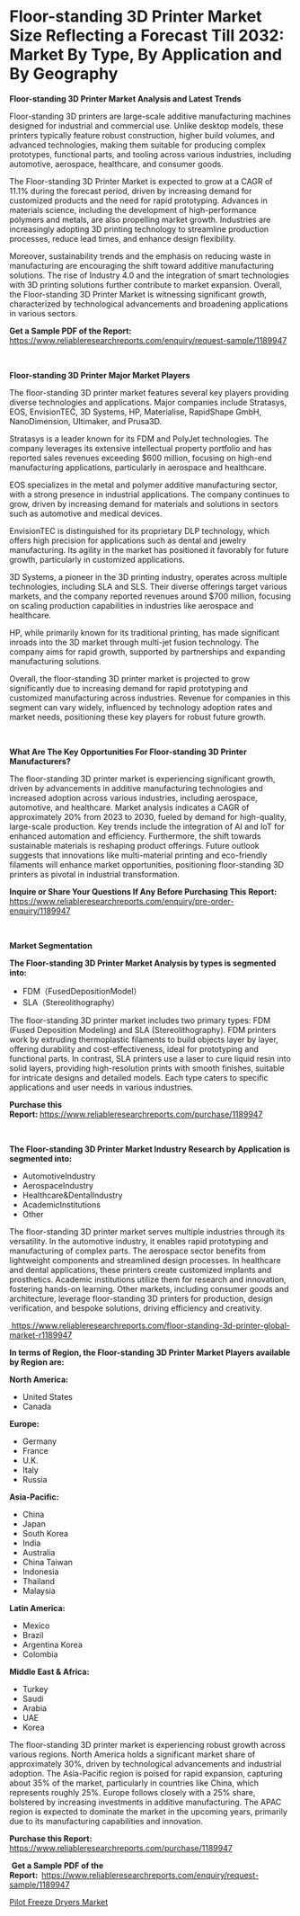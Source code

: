 <p><h1>Floor-standing 3D Printer Market Size Reflecting a Forecast Till 2032: Market By Type, By Application and By Geography</h1></p><p><strong>Floor-standing 3D Printer Market Analysis and Latest Trends</strong></p>
<p><p>Floor-standing 3D printers are large-scale additive manufacturing machines designed for industrial and commercial use. Unlike desktop models, these printers typically feature robust construction, higher build volumes, and advanced technologies, making them suitable for producing complex prototypes, functional parts, and tooling across various industries, including automotive, aerospace, healthcare, and consumer goods.</p><p>The Floor-standing 3D Printer Market is expected to grow at a CAGR of 11.1% during the forecast period, driven by increasing demand for customized products and the need for rapid prototyping. Advances in materials science, including the development of high-performance polymers and metals, are also propelling market growth. Industries are increasingly adopting 3D printing technology to streamline production processes, reduce lead times, and enhance design flexibility.</p><p>Moreover, sustainability trends and the emphasis on reducing waste in manufacturing are encouraging the shift toward additive manufacturing solutions. The rise of Industry 4.0 and the integration of smart technologies with 3D printing solutions further contribute to market expansion. Overall, the Floor-standing 3D Printer Market is witnessing significant growth, characterized by technological advancements and broadening applications in various sectors.</p></p>
<p><strong>Get a Sample PDF of the Report:&nbsp;</strong> <a href="https://www.reliableresearchreports.com/enquiry/request-sample/1189947?utm_campaign=3316&utm_medium=2&utm_source=Github&utm_content=ia&utm_term=30032025&utm_id=floor-standing-3d-printer">https://www.reliableresearchreports.com/enquiry/request-sample/1189947</a></p>
<p>&nbsp;</p>
<p><strong>Floor-standing 3D Printer Major Market Players</strong></p>
<p><p>The floor-standing 3D printer market features several key players providing diverse technologies and applications. Major companies include Stratasys, EOS, EnvisionTEC, 3D Systems, HP, Materialise, RapidShape GmbH, NanoDimension, Ultimaker, and Prusa3D.</p><p>Stratasys is a leader known for its FDM and PolyJet technologies. The company leverages its extensive intellectual property portfolio and has reported sales revenues exceeding $600 million, focusing on high-end manufacturing applications, particularly in aerospace and healthcare. </p><p>EOS specializes in the metal and polymer additive manufacturing sector, with a strong presence in industrial applications. The company continues to grow, driven by increasing demand for materials and solutions in sectors such as automotive and medical devices.</p><p>EnvisionTEC is distinguished for its proprietary DLP technology, which offers high precision for applications such as dental and jewelry manufacturing. Its agility in the market has positioned it favorably for future growth, particularly in customized applications.</p><p>3D Systems, a pioneer in the 3D printing industry, operates across multiple technologies, including SLA and SLS. Their diverse offerings target various markets, and the company reported revenues around $700 million, focusing on scaling production capabilities in industries like aerospace and healthcare.</p><p>HP, while primarily known for its traditional printing, has made significant inroads into the 3D market through multi-jet fusion technology. The company aims for rapid growth, supported by partnerships and expanding manufacturing solutions.</p><p>Overall, the floor-standing 3D printer market is projected to grow significantly due to increasing demand for rapid prototyping and customized manufacturing across industries. Revenue for companies in this segment can vary widely, influenced by technology adoption rates and market needs, positioning these key players for robust future growth.</p></p>
<p>&nbsp;</p>
<p><strong>What Are The Key Opportunities For Floor-standing 3D Printer Manufacturers?</strong></p>
<p><p>The floor-standing 3D printer market is experiencing significant growth, driven by advancements in additive manufacturing technologies and increased adoption across various industries, including aerospace, automotive, and healthcare. Market analysis indicates a CAGR of approximately 20% from 2023 to 2030, fueled by demand for high-quality, large-scale production. Key trends include the integration of AI and IoT for enhanced automation and efficiency. Furthermore, the shift towards sustainable materials is reshaping product offerings. Future outlook suggests that innovations like multi-material printing and eco-friendly filaments will enhance market opportunities, positioning floor-standing 3D printers as pivotal in industrial transformation.</p></p>
<p><strong>Inquire or Share Your Questions If Any Before Purchasing This Report:</strong> <a href="https://www.reliableresearchreports.com/enquiry/pre-order-enquiry/1189947?utm_campaign=3316&utm_medium=2&utm_source=Github&utm_content=ia&utm_term=30032025&utm_id=floor-standing-3d-printer">https://www.reliableresearchreports.com/enquiry/pre-order-enquiry/1189947</a></p>
<p>&nbsp;</p>
<p><strong>Market Segmentation</strong></p>
<p><strong>The Floor-standing 3D Printer Market Analysis by types is segmented into:</strong></p>
<p><ul><li>FDM（FusedDepositionModel）</li><li>SLA（Stereolithography）</li></ul></p>
<p><p>The floor-standing 3D printer market includes two primary types: FDM (Fused Deposition Modeling) and SLA (Stereolithography). FDM printers work by extruding thermoplastic filaments to build objects layer by layer, offering durability and cost-effectiveness, ideal for prototyping and functional parts. In contrast, SLA printers use a laser to cure liquid resin into solid layers, providing high-resolution prints with smooth finishes, suitable for intricate designs and detailed models. Each type caters to specific applications and user needs in various industries.</p></p>
<p><strong>Purchase this Report:&nbsp;</strong><a href="https://www.reliableresearchreports.com/purchase/1189947?utm_campaign=3316&utm_medium=2&utm_source=Github&utm_content=ia&utm_term=30032025&utm_id=floor-standing-3d-printer">https://www.reliableresearchreports.com/purchase/1189947</a></p>
<p>&nbsp;</p>
<p><strong>The Floor-standing 3D Printer Market Industry Research by Application is segmented into:</strong></p>
<p><ul><li>AutomotiveIndustry</li><li>AerospaceIndustry</li><li>Healthcare&DentalIndustry</li><li>AcademicInstitutions</li><li>Other</li></ul></p>
<p><p>The floor-standing 3D printer market serves multiple industries through its versatility. In the automotive industry, it enables rapid prototyping and manufacturing of complex parts. The aerospace sector benefits from lightweight components and streamlined design processes. In healthcare and dental applications, these printers create customized implants and prosthetics. Academic institutions utilize them for research and innovation, fostering hands-on learning. Other markets, including consumer goods and architecture, leverage floor-standing 3D printers for production, design verification, and bespoke solutions, driving efficiency and creativity.</p></p>
<p><a href="https://www.reliableresearchreports.com/floor-standing-3d-printer-global-market-r1189947?utm_campaign=3316&utm_medium=2&utm_source=Github&utm_content=ia&utm_term=30032025&utm_id=floor-standing-3d-printer">&nbsp;https://www.reliableresearchreports.com/floor-standing-3d-printer-global-market-r1189947</a></p>
<p><strong>In terms of Region, the Floor-standing 3D Printer Market Players available by Region are:</strong></p>
<p>
    <p> <strong> North America: </strong>
        <ul>
            <li>United States</li>
            <li>Canada</li>
        </ul>
        </p> 
    <p> <strong> Europe: </strong>
        <ul>
            <li>Germany</li>
            <li>France</li>
            <li>U.K.</li>
            <li>Italy</li>
            <li>Russia</li>
        </ul>
        </p> 
    <p> <strong> Asia-Pacific: </strong>
        <ul>
            <li>China</li>
            <li>Japan</li>
            <li>South Korea</li>
            <li>India</li>
            <li>Australia</li>
            <li>China Taiwan</li>
            <li>Indonesia</li>
            <li>Thailand</li>
            <li>Malaysia</li>
        </ul>
        </p> 
    <p> <strong> Latin America: </strong>
        <ul>
            <li>Mexico</li>
            <li>Brazil</li>
            <li>Argentina Korea</li>
            <li>Colombia</li>
        </ul>
        </p> 
    <p> <strong> Middle East & Africa: </strong>
        <ul>
            <li>Turkey</li>
            <li>Saudi</li>
            <li>Arabia</li>
            <li>UAE</li>
            <li>Korea</li>
        </ul>
    </p>
    </p>
<p><p>The floor-standing 3D printer market is experiencing robust growth across various regions. North America holds a significant market share of approximately 30%, driven by technological advancements and industrial adoption. The Asia-Pacific region is poised for rapid expansion, capturing about 35% of the market, particularly in countries like China, which represents roughly 25%. Europe follows closely with a 25% share, bolstered by increasing investments in additive manufacturing. The APAC region is expected to dominate the market in the upcoming years, primarily due to its manufacturing capabilities and innovation.</p></p>
<p><strong>Purchase this Report: </strong><a href="https://www.reliableresearchreports.com/purchase/1189947?utm_campaign=3316&utm_medium=2&utm_source=Github&utm_content=ia&utm_term=30032025&utm_id=floor-standing-3d-printer">https://www.reliableresearchreports.com/purchase/1189947</a></p>
<p>&nbsp;<strong>Get a Sample PDF of the Report:&nbsp;&nbsp;</strong><a href="https://www.reliableresearchreports.com/enquiry/request-sample/1189947?utm_campaign=3316&utm_medium=2&utm_source=Github&utm_content=ia&utm_term=30032025&utm_id=floor-standing-3d-printer">https://www.reliableresearchreports.com/enquiry/request-sample/1189947</a></p>
<p><strong></strong></p>
<p><p><a href="https://github.com/joshuagarcia509/Market-Research-Report-List-1/blob/main/pilot-freeze-dryers-market.md?utm_campaign=3316&utm_medium=2&utm_source=Github&utm_content=ia&utm_term=30032025&utm_id=floor-standing-3d-printer">Pilot Freeze Dryers Market</a></p></p>